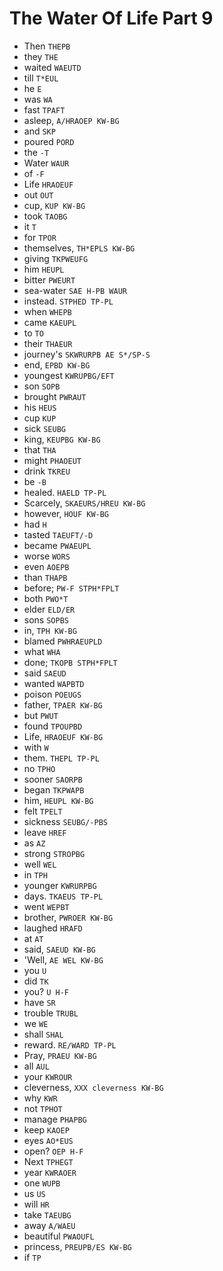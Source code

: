 # The Water Of Life Part 9

* Then `THEPB`
* they `THE`
* waited `WAEUTD`
* till `T*EUL`
* he `E`
* was `WA`
* fast `TPAFT`
* asleep, `A/HRAOEP KW-BG`
* and `SKP`
* poured `PORD`
* the `-T`
* Water `WAUR`
* of `-F`
* Life `HRAOEUF`
* out `OUT`
* cup, `KUP KW-BG`
* took `TAOBG`
* it `T`
* for `TPOR`
* themselves, `TH*EPLS KW-BG`
* giving `TKPWEUFG`
* him `HEUPL`
* bitter `PWEURT`
* sea-water `SAE H-PB WAUR`
* instead. `STPHED TP-PL`
* when `WHEPB`
* came `KAEUPL`
* to `TO`
* their `THAEUR`
* journey's `SKWRURPB AE S*/SP-S`
* end, `EPBD KW-BG`
* youngest `KWRUPBG/EFT`
* son `SOPB`
* brought `PWRAUT`
* his `HEUS`
* cup `KUP`
* sick `SEUBG`
* king, `KEUPBG KW-BG`
* that `THA`
* might `PHAOEUT`
* drink `TKREU`
* be `-B`
* healed. `HAELD TP-PL`
* Scarcely, `SKAEURS/HREU KW-BG`
* however, `HOUF KW-BG`
* had `H`
* tasted `TAEUFT/-D`
* became `PWAEUPL`
* worse `WORS`
* even `AOEPB`
* than `THAPB`
* before; `PW-F STPH*FPLT`
* both `PWO*T`
* elder `ELD/ER`
* sons `SOPBS`
* in, `TPH KW-BG`
* blamed `PWHRAEUPLD`
* what `WHA`
* done; `TKOPB STPH*FPLT`
* said `SAEUD`
* wanted `WAPBTD`
* poison `POEUGS`
* father, `TPAER KW-BG`
* but `PWUT`
* found `TPOUPBD`
* Life, `HRAOEUF KW-BG`
* with `W`
* them. `THEPL TP-PL`
* no `TPHO`
* sooner `SAORPB`
* began `TKPWAPB`
* him, `HEUPL KW-BG`
* felt `TPELT`
* sickness `SEUBG/-PBS`
* leave `HREF`
* as `AZ`
* strong `STROPBG`
* well `WEL`
* in `TPH`
* younger `KWRURPBG`
* days. `TKAEUS TP-PL`
* went `WEPBT`
* brother, `PWROER KW-BG`
* laughed `HRAFD`
* at `AT`
* said, `SAEUD KW-BG`
* 'Well, `AE WEL KW-BG`
* you `U`
* did `TK`
* you? `U H-F`
* have `SR`
* trouble `TRUBL`
* we `WE`
* shall `SHAL`
* reward. `RE/WARD TP-PL`
* Pray, `PRAEU KW-BG`
* all `AUL`
* your `KWROUR`
* cleverness, `XXX cleverness KW-BG`
* why `KWR`
* not `TPHOT`
* manage `PHAPBG`
* keep `KAOEP`
* eyes `AO*EUS`
* open? `OEP H-F`
* Next `TPHEGT`
* year `KWRAOER`
* one `WUPB`
* us `US`
* will `HR`
* take `TAEUBG`
* away `A/WAEU`
* beautiful `PWAOUFL`
* princess, `PREUPB/ES KW-BG`
* if `TP`
